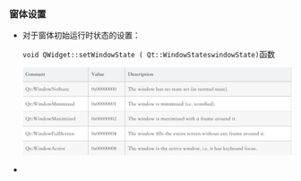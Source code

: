 ### 窗体设置

* 对于窗体初始运行时状态的设置：

  `void QWidget::setWindowState ( Qt::WindowStateswindowState)`函数

  ![1545467321126](assets/1545467321126.png)

* 

